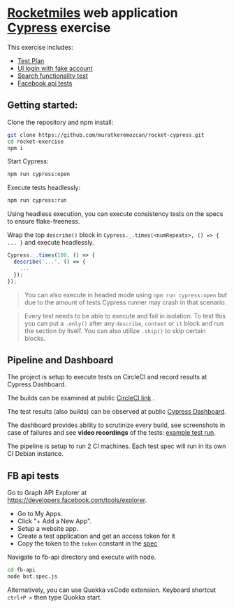 # [Rocketmiles](https://www.rocketmiles.com/) web application [Cypress](https://www.cypress.io/) exercise

This exercise includes:

* [Test Plan](test-plan.md)
* [UI login with fake account](./cypress/integration/landing-bst.spec..js)
* [Search functionality test](./cypress/integration/search-spec.js)
* [Facebook api tests](./fb-api/bst.spec.js)

## Getting started:
Clone the repository and npm install:
```bash
git clone https://github.com/muratkeremozcan/rocket-cypress.git
cd rocket-exercise
npm i
```
Start Cypress:
```bash
npm run cypress:open
```
Execute tests headlessly:
```bash
npm run cypress:run
```
Using headless execution, you can execute consistency tests on the specs to ensure flake-freeness.

Wrap the top `describe()` block in `Cypress._.times(<numRepeats>, () => { ... }` and execute headlessly.

```javascript
Cypress._.times(100, () => {
  describe('...', () => { 
    ... 
  });
});
```
> You can also execute in headed mode using `npm run cypress:open` but due to the amount of tests Cypress runner may crash in that scenario.

> Every test needs to be able to execute and fail in isolation. To test this you can put a `.only()` after any `describe`, `context` or `it` block and run the section by itself. You can also utilize `.skip()` to skip certain blocks.

## **Pipeline and Dashboard**

The project is setup to execute tests on CircleCI and record results at Cypress Dashboard.

The builds can be examined at public [CircleCI link](https://circleci.com/gh/muratkeremozcan/rocket-cypress) .

The test results (also builds) can be observed at public [Cypress Dashboard](https://dashboard.cypress.io/#/projects/khn1sp/runs).

The dashboard provides ability to scrutinize every build, see screenshots in case of failures and see **video recordings** of the tests: [example test run](https://dashboard.cypress.io/#/projects/khn1sp/runs/4/specs).

The pipeline is setup to run 2 CI machines. Each test spec will run in its own CI Debian instance. 

## FB api tests
Go to Graph API Explorer at https://developers.facebook.com/tools/explorer.
* Go to My Apps.
* Click "+ Add a New App".
* Setup a website app. 
* Create a test application and get an access token for it
* Copy the token to the `token` constant in the [spec]((./fb-api/bst.spec.js))

Navigate to fb-api directory and execute with node.
```bash
cd fb-api
node bst.spec.js
```
Alternatively, you can use Quokka vsCode extension. Keyboard shortcut `ctrl+P >` then type Quokka start.

